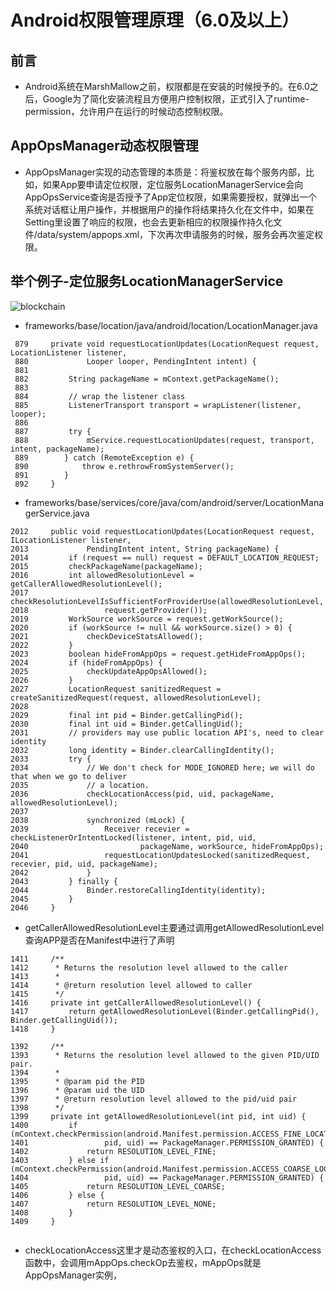 #  Android权限管理原理（6.0及以上）
## 前言
- Android系统在MarshMallow之前，权限都是在安装的时候授予的。在6.0之后，Google为了简化安装流程且方便用户控制权限，正式引入了runtime-permission，允许用户在运行的时候动态控制权限。
## AppOpsManager动态权限管理
- AppOpsManager实现的动态管理的本质是：将鉴权放在每个服务内部，比如，如果App要申请定位权限，定位服务LocationManagerService会向AppOpsService查询是否授予了App定位权限，如果需要授权，就弹出一个系统对话框让用户操作，并根据用户的操作将结果持久化在文件中，如果在Setting里设置了响应的权限，也会去更新相应的权限操作持久化文件/data/system/appops.xml，下次再次申请服务的时候，服务会再次鉴定权限。
## 举个例子-定位服务LocationManagerService
![blockchain](https://github.com/openthos/community-analysis/blob/master/Daily%20Report/location.png)
- frameworks/base/location/java/android/location/LocationManager.java
```
 879     private void requestLocationUpdates(LocationRequest request, LocationListener listener,                                                                                                            
 880             Looper looper, PendingIntent intent) {
 881 
 882         String packageName = mContext.getPackageName();
 883 
 884         // wrap the listener class
 885         ListenerTransport transport = wrapListener(listener, looper);
 886 
 887         try {
 888             mService.requestLocationUpdates(request, transport, intent, packageName);
 889        } catch (RemoteException e) {
 890            throw e.rethrowFromSystemServer();
 891        }
 892     }

```
- frameworks/base/services/core/java/com/android/server/LocationManagerService.java
```
2012     public void requestLocationUpdates(LocationRequest request, ILocationListener listener,
2013             PendingIntent intent, String packageName) {
2014         if (request == null) request = DEFAULT_LOCATION_REQUEST;
2015         checkPackageName(packageName);
2016         int allowedResolutionLevel = getCallerAllowedResolutionLevel();
2017         checkResolutionLevelIsSufficientForProviderUse(allowedResolutionLevel,
2018                 request.getProvider());
2019         WorkSource workSource = request.getWorkSource();
2020         if (workSource != null && workSource.size() > 0) {
2021             checkDeviceStatsAllowed();
2022         }
2023         boolean hideFromAppOps = request.getHideFromAppOps();
2024         if (hideFromAppOps) {
2025             checkUpdateAppOpsAllowed();
2026         }
2027         LocationRequest sanitizedRequest = createSanitizedRequest(request, allowedResolutionLevel);
2028 
2029         final int pid = Binder.getCallingPid();
2030         final int uid = Binder.getCallingUid();
2031         // providers may use public location API's, need to clear identity
2032         long identity = Binder.clearCallingIdentity();
2033         try {
2034             // We don't check for MODE_IGNORED here; we will do that when we go to deliver
2035             // a location.
2036             checkLocationAccess(pid, uid, packageName, allowedResolutionLevel);
2037 
2038             synchronized (mLock) {
2039                 Receiver recevier = checkListenerOrIntentLocked(listener, intent, pid, uid,
2040                         packageName, workSource, hideFromAppOps);
2041                 requestLocationUpdatesLocked(sanitizedRequest, recevier, pid, uid, packageName);
2042             }                                                                                                                                                                                          
2043         } finally {
2044             Binder.restoreCallingIdentity(identity);
2045         }
2046     }

```
   - getCallerAllowedResolutionLevel主要通过调用getAllowedResolutionLevel查询APP是否在Manifest中进行了声明
   ```
   1411     /**                                                                                                                                                                                                
   1412      * Returns the resolution level allowed to the caller
   1413      *
   1414      * @return resolution level allowed to caller
   1415      */
   1416     private int getCallerAllowedResolutionLevel() {
   1417         return getAllowedResolutionLevel(Binder.getCallingPid(), Binder.getCallingUid());
   1418     }
   
   1392     /**
   1393      * Returns the resolution level allowed to the given PID/UID pair.
   1394      *
   1395      * @param pid the PID
   1396      * @param uid the UID
   1397      * @return resolution level allowed to the pid/uid pair
   1398      */
   1399     private int getAllowedResolutionLevel(int pid, int uid) {
   1400         if (mContext.checkPermission(android.Manifest.permission.ACCESS_FINE_LOCATION,
   1401                 pid, uid) == PackageManager.PERMISSION_GRANTED) {
   1402             return RESOLUTION_LEVEL_FINE;
   1403         } else if (mContext.checkPermission(android.Manifest.permission.ACCESS_COARSE_LOCATION,
   1404                 pid, uid) == PackageManager.PERMISSION_GRANTED) {
   1405             return RESOLUTION_LEVEL_COARSE;
   1406         } else {
   1407             return RESOLUTION_LEVEL_NONE;
   1408         }
   1409     }


   ```
   - checkLocationAccess这里才是动态鉴权的入口，在checkLocationAccess函数中，会调用mAppOps.checkOp去鉴权，mAppOps就是AppOpsManager实例，
